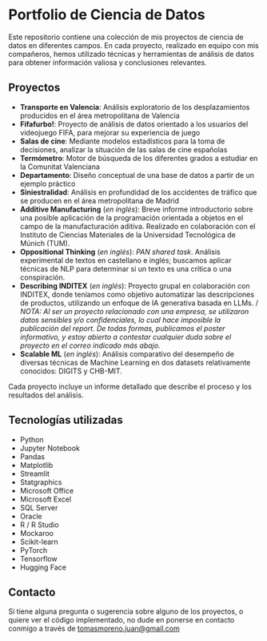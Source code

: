 # Portfolio de Ciencia de Datos
Este repositorio contiene una colección de mis proyectos de ciencia de datos en diferentes campos. 
En cada proyecto, realizado en equipo con mis compañeros, hemos utilizado técnicas y herramientas de análisis de datos para obtener información valiosa y conclusiones relevantes.

## Proyectos
+ **Transporte en Valencia**: Análisis exploratorio de los desplazamientos producidos en el área metropolitana de Valencia
+ **Fifafurbo!**: Proyecto de análisis de datos orientado a los usuarios del videojuego FIFA, para mejorar su experiencia de juego
+ **Salas de cine**: Mediante modelos estadísticos para la toma de decisiones, analizar la situación de las salas de cine españolas
+ **Termómetro**: Motor de búsqueda de los diferentes grados a estudiar en la Comunitat Valenciana
+ **Departamento**: Diseño conceptual de una base de datos a partir de un ejemplo práctico
+ **Siniestralidad**: Análisis en profundidad de los accidentes de tráfico que se producen en el área metropolitana de Madrid
+ **Additive Manufacturing** (*en inglés*): Breve informe introductorio sobre una posible aplicación de la programación orientada a objetos en el campo de la manufacturación aditiva. Realizado en colaboración con el Instituto de Ciencias Materiales de la Universidad Tecnológica de Múnich (TUM).
+ **Oppositional Thinking** (*en inglés*): *PAN shared task*. Análisis experimental de textos en castellano e inglés; buscamos aplicar técnicas de NLP para determinar si un texto es una crítica o una conspiración.
+ **Describing INDITEX** (*en inglés*): Proyecto grupal en colaboración con INDITEX, donde teníamos como objetivo automatizar las descripciones de productos, utilizando un enfoque de IA generativa basada en LLMs. / *NOTA: Al ser un proyecto relacionado con una empresa, se utilizaron datos sensibles y/o confidenciales, lo cual hace imposible la publicación del report. De todas formas, publicamos el poster informativo, y estoy abierto a contestar cualquier duda sobre el proyecto en el correo indicado más abajo.*
+ **Scalable ML** (*en inglés*): Análisis comparativo del desempeño de diversas técnicas de Machine Learning en dos datasets relativamente conocidos: DIGITS y CHB-MIT.

Cada proyecto incluye un informe detallado que describe el proceso y los resultados del análisis.

## Tecnologías utilizadas
+ Python
+ Jupyter Notebook
+ Pandas
+ Matplotlib
+ Streamlit
+ Statgraphics
+ Microsoft Office
+ Microsoft Excel
+ SQL Server
+ Oracle
+ R / R Studio
+ Mockaroo
+ Scikit-learn
+ PyTorch
+ Tensorflow
+ Hugging Face


## Contacto
Si tiene alguna pregunta o sugerencia sobre alguno de los proyectos, o quiere ver el código implementado, no dude en ponerse en contacto conmigo a través de tomasmoreno.juan@gmail.com
